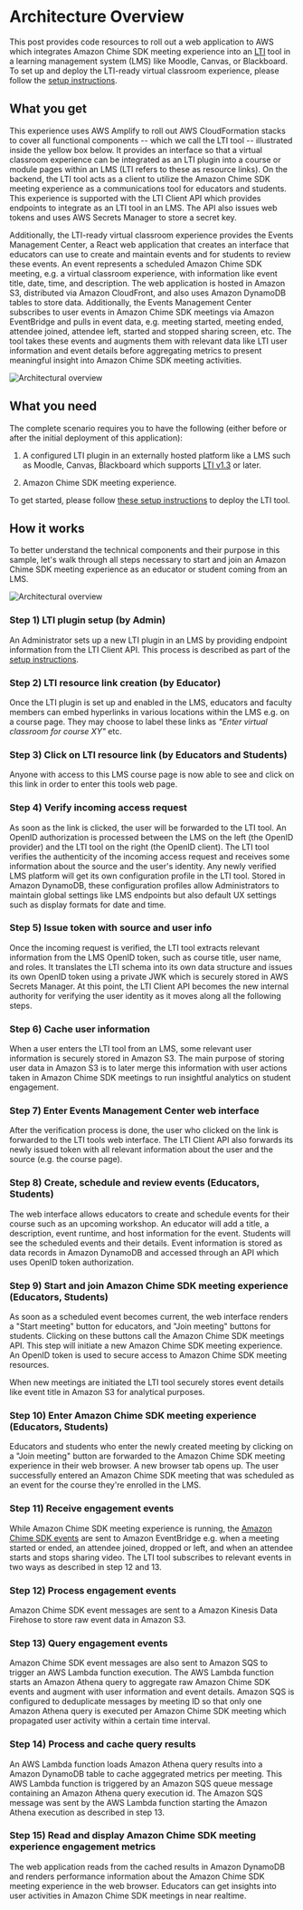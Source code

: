 # Architecture Overview

This post provides code resources to roll out a web application to AWS which integrates Amazon Chime SDK meeting experience into an  [LTI](https://www.imsglobal.org/activity/learning-tools-interoperability) tool in a learning management system (LMS) like Moodle, Canvas, or Blackboard. To set up and deploy the LTI-ready virtual classroom experience, please follow the [setup instructions](./web/README.md).

## What you get

This experience uses AWS Amplify to roll out AWS CloudFormation stacks to cover all functional components -- which we call the LTI tool -- illustrated inside the yellow box below. It provides an interface so that a virtual classroom experience can be integrated as an LTI plugin into a course or module pages within an LMS (LTI refers to these as resource links). On the backend, the LTI tool acts as a client to utilize the Amazon Chime SDK meeting experience as a communications tool for educators and students. This experience is supported with the LTI Client API which provides endpoints to integrate as an LTI tool in an LMS. The API also issues web tokens and uses AWS Secrets Manager to store a secret key.

Additionally, the LTI-ready virtual classroom experience provides the Events Management Center, a React web application that creates an interface that educators can use to create and maintain events and for students to review these events. An event represents a scheduled Amazon Chime SDK meeting, e.g. a virtual classroom experience, with information like event title, date, time, and description. The web application is hosted in Amazon S3, distributed via Amazon CloudFront, and also uses Amazon DynamoDB tables to store data. Additionally, the Events Management Center subscribes to user events in Amazon Chime SDK meetings via Amazon EventBridge and pulls in event data, e.g. meeting started, meeting ended, attendee joined, attendee left, started and stopped sharing screen, etc. The tool takes these events and augments them with relevant data like LTI user information and event details before aggregating metrics to present meaningful insight into Amazon Chime SDK meeting activities.

![Architectural overview](doc/chime-lti-architectural-overview.png)

## What you need

The complete scenario requires you to have the following (either before or after the initial deployment of this application):

1. A configured LTI plugin in an externally hosted platform like a LMS such as Moodle, Canvas, Blackboard which supports [LTI v1.3](https://www.imsglobal.org/spec/lti/v1p3/#overview) or later.

2. Amazon Chime SDK meeting experience.

To get started, please follow [these setup instructions](./web/README.md) to deploy the LTI tool.

## How it works

To better understand the technical components and their purpose in this sample, let's walk through all steps necessary to start and join an Amazon Chime SDK meeting experience as an educator or student coming from an LMS.

![Architectural overview](doc/chime-lti-architectural-overview-steps.png)

### Step 1) LTI plugin setup (by Admin)

An Administrator sets up a new LTI plugin in an LMS by providing endpoint information from the LTI Client API. This process is described as part of the [setup instructions](./web/README.md).

### Step 2) LTI resource link creation (by Educator)

Once the LTI plugin is set up and enabled in the LMS, educators and faculty members can embed hyperlinks in various locations within the LMS e.g. on a course page. They may choose to label these links as _"Enter virtual classroom for course XY"_ etc.

### Step 3) Click on LTI resource link (by Educators and Students)

Anyone with access to this LMS course page is now able to see and click on this link in order to enter this tools web page.

### Step 4) Verify incoming access request

As soon as the link is clicked, the user will be forwarded to the LTI tool. An OpenID authorization is processed between the LMS on the left (the OpenID provider) and the LTI tool on the right (the OpenID client). The LTI tool verifies the authenticity of the incoming access request and receives some information about the source and the user's identity. Any newly verified LMS platform will get its own configuration profile in the LTI tool. Stored in Amazon DynamoDB, these configuration profiles allow Administrators to maintain global settings like LMS endpoints but also default UX settings such as display formats for date and time.

### Step 5) Issue token with source and user info

Once the incoming request is verified, the LTI tool extracts relevant information from the LMS OpenID token, such as course title, user name, and roles. It translates the LTI schema into its own data structure and issues its own OpenID token using a private JWK which is securely stored in AWS Secrets Manager. At this point, the LTI Client API becomes the new internal authority for verifying the user identity as it moves along all the following steps.

### Step 6) Cache user information

When a user enters the LTI tool from an LMS, some relevant user information is securely stored in Amazon S3. The main purpose of storing user data in Amazon S3 is to later merge this information with user actions taken in Amazon Chime SDK meetings to run insightful analytics on student engagement.

### Step 7) Enter Events Management Center web interface

After the verification process is done, the user who clicked on the link is forwarded to the LTI tools web interface. The LTI Client API also forwards its newly issued token with all relevant information about the user and the source (e.g. the course page).

### Step 8) Create, schedule and review events (Educators, Students)

The web interface allows educators to create and schedule events for their course such as an upcoming workshop. An educator will add a title, a description, event runtime, and host information for the event. Students will see the scheduled events and their details. Event information is stored as data records in Amazon DynamoDB and accessed through an API which uses OpenID token authorization.

### Step 9) Start and join Amazon Chime SDK meeting experience (Educators, Students)

As soon as a scheduled event becomes current, the web interface renders a "Start meeting" button for educators, and "Join meeting" buttons for students. Clicking on these buttons call the Amazon Chime SDK meetings API. This step will initiate a new Amazon Chime SDK meeting experience. An OpenID token is used to secure access to Amazon Chime SDK meeting resources.

When new meetings are initiated the LTI tool securely stores event details like event title in Amazon S3 for analytical purposes.

### Step 10) Enter Amazon Chime SDK meeting experience (Educators, Students)

Educators and students who enter the newly created meeting by clicking on a "Join meeting" button are forwarded to the Amazon Chime SDK meeting experience in their web browser. A new browser tab opens up. The user successfully entered an Amazon Chime SDK meeting that was scheduled as an event for the course they're enrolled in the LMS.

### Step 11) Receive engagement events

While Amazon Chime SDK meeting experience is running, the [Amazon Chime SDK events](https://docs.aws.amazon.com/chime/latest/ag/automating-chime-with-cloudwatch-events.html#events-sdk) are sent to Amazon EventBridge e.g. when a meeting started or ended, an attendee joined, dropped or left, and when an attendee starts and stops sharing video. The LTI tool subscribes to relevant events in two ways as described in step 12 and 13.

### Step 12) Process engagement events

Amazon Chime SDK event messages are sent to a Amazon Kinesis Data Firehose to store raw event data in Amazon S3.

### Step 13) Query engagement events

Amazon Chime SDK event messages are also sent to Amazon SQS to trigger an AWS Lambda function execution. The AWS Lambda function starts an Amazon Athena query to aggregate raw Amazon Chime SDK events and augment with user information and event details. Amazon SQS is configured to deduplicate messages by meeting ID so that only one Amazon Athena query is executed per Amazon Chime SDK meeting which propagated user activity within a certain time interval.

### Step 14) Process and cache query results

An AWS Lambda function loads Amazon Athena query results into a Amazon DynamoDB table to cache aggegrated metrics per meeting. This AWS Lambda function is triggered by an Amazon SQS queue message containing an Amazon Athena query execution id. The Amazon SQS message was sent by the AWS Lambda function starting the Amazon Athena execution as described in step 13.

### Step 15) Read and display Amazon Chime SDK meeting experience engagement metrics

The web application reads from the cached results in Amazon DynamoDB and renders performance information about the Amazon Chime SDK meeting experience in the web browser. Educators can get insights into user activities in Amazon Chime SDK meetings in near realtime.
